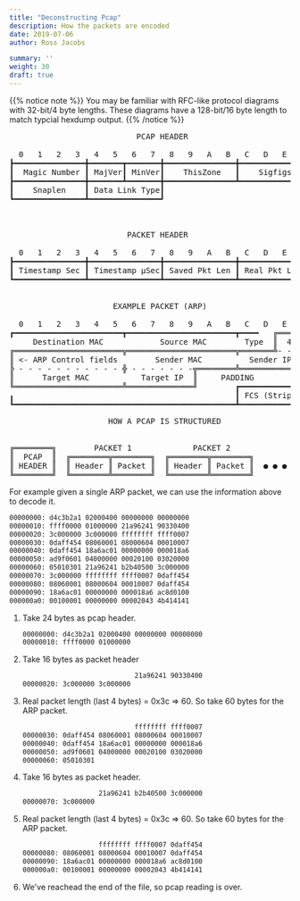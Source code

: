 ```yaml
---
title: "Deconstructing Pcap"
description: How the packets are encoded
date: 2019-07-06
author: Ross Jacobs

summary: ''
weight: 30
draft: true
---
```


{{% notice note %}}
You may be familiar with RFC-like protocol diagrams with 32-bit/4 byte lengths.
These diagrams have a 128-bit/16 byte length to match typcial hexdump output.
{{% /notice %}}

<!-- ━┃┏┓┗┛┣┫┳┻╋ ╚╝╔╗║═╠╣╩╦╬ -->
<pre>
                           PCAP HEADER

  0   1   2   3   4   5   6   7   8   9   A   B   C   D   E   F
┣━━━━━━━━━━━━━━━╋━━━━━━━┳━━━━━━━╋━━━━━━━━━━━━━━━╋━━━━━━━━━━━━━━━┫
┃  Magic Number ┃ MajVer┃ MinVer┃    ThisZone   ┃    Sigfigs    ┃
┣━━━━━━━━━━━━━━━╋━━━━━━━┻━━━━━━━╋━━━━━━━━━━━━━━━┻━━━━━━━━━━━━━━━┛
┃    Snaplen    ┃ Data Link Type┃
┗━━━━━━━━━━━━━━━┻━━━━━━━━━━━━━━━┛



                         PACKET HEADER

  0   1   2   3   4   5   6   7   8   9   A   B   C   D   E   F
┣━━━━━━━━━━━━━━━╋━━━━━━━━━━━━━━━╋━━━━━━━━━━━━━━━╋━━━━━━━━━━━━━━━┫
┃ Timestamp Sec ┃ Timestamp μSec┃ Saved Pkt Len ┃ Real Pkt Len  ┃
┗━━━━━━━━━━━━━━━┻━━━━━━━━━━━━━━━┻━━━━━━━━━━━━━━━┻━━━━━━━━━━━━━━━┛


                      EXAMPLE PACKET (ARP)

  0   1   2   3   4   5   6   7   8   9   A   B   C   D   E   F
┏━━━━━━━━━━━━━━━━━━━━━━━┳━━━━━━━━━━━━━━━━━━━━━━━┳━━━━   ╔═══════╗
     Destination MAC            Source MAC        Type  ║  4 -> ║
╔═══════════════════════╦═══════════════════════╦═══════╩- - - -╣
║ <- ARP Control fields        Sender MAC          Sender IP    ║
╠ - - - - - - - - - - - ╬ - - - - - - -╦════════╩═══════════════╝
║      Target MAC           Target IP  ║     PADDING            ╻
╚═══════════════════════╩══════════════╝        ┏━━━━━━━━━━━━━━━┫
╻                                               ┃ FCS (Stripped)┃
┗━━━━━━━━━━━━━━━━━━━━━━━━━━━━━━━━━━━━━━━━━━━━━━━┻━━━━━━━━━━━━━━━┛
</pre>
<pre>
                     HOW A PCAP IS STRUCTURED


╔════════╗        PACKET 1             PACKET 2
║  PCAP  ║  ╔════════╦════════╗  ╔════════╦════════╗
║ HEADER ║  ║ Header ║ Packet ║  ║ Header ║ Packet ║  ● ● ●
╚════════╝  ╚════════╩════════╝  ╚════════╩════════╝
</pre>

For example given a single ARP packet, we can use the information above to decode it.

```sh
00000000: d4c3b2a1 02000400 00000000 00000000
00000010: ffff0000 01000000 21a96241 90330400
00000020: 3c000000 3c000000 ffffffff ffff0007
00000030: 0daff454 08060001 08000604 00010007
00000040: 0daff454 18a6ac01 00000000 000018a6
00000050: ad9f0601 04000000 00020100 03020000
00000060: 05010301 21a96241 b2b40500 3c000000
00000070: 3c000000 ffffffff ffff0007 0daff454
00000080: 08060001 08000604 00010007 0daff454
00000090: 18a6ac01 00000000 000018a6 ac8d0100
000000a0: 00100001 00000000 00002043 4b414141
```

1. Take 24 bytes as pcap header.

    ```sh
    00000000: d4c3b2a1 02000400 00000000 00000000
    00000010: ffff0000 01000000
    ```

2. Take 16 bytes as packet header

    ```sh
                                21a96241 90330400
    00000020: 3c000000 3c000000
    ```

3. Real packet length (last 4 bytes) = 0x3c => 60.
So take 60 bytes for the ARP packet.

    ```sh
                                ffffffff ffff0007
    00000030: 0daff454 08060001 08000604 00010007
    00000040: 0daff454 18a6ac01 00000000 000018a6
    00000050: ad9f0601 04000000 00020100 03020000
    00000060: 05010301
    ```

4. Take 16 bytes as packet header.

    ```sh
                       21a96241 b2b40500 3c000000
    00000070: 3c000000
    ```

5. Real packet length (last 4 bytes) = 0x3c => 60.
So take 60 bytes for the ARP packet.

    ```sh
                       ffffffff ffff0007 0daff454
    00000080: 08060001 08000604 00010007 0daff454
    00000090: 18a6ac01 00000000 000018a6 ac8d0100
    000000a0: 00100001 00000000 00002043 4b414141
    ```

6. We've reachead the end of the file, so pcap reading is over.
